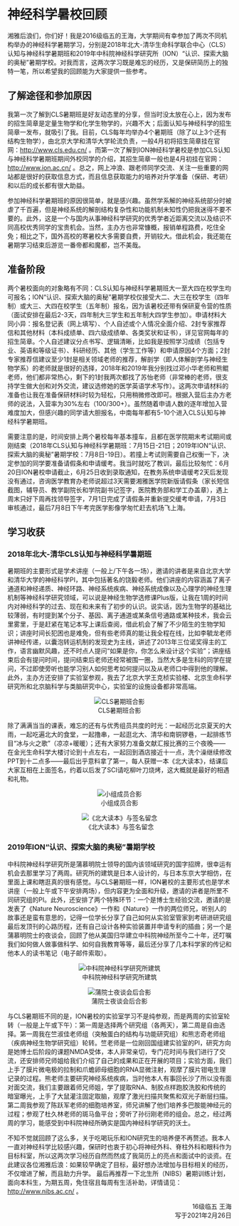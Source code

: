 # 神经科学暑校回顾

湘雅后浪们，你们好！我是2016级临五的王海，大学期间有幸参加了两次不同机构举办的神经科学暑期学习，分别是2018年北大-清华生命科学联合中心（CLS）认知与神经科学暑期班和2019年中科院神经科学研究所（ION）“认识、探索大脑的奥秘”暑期学校。对我而言，这两次学习既是难忘的经历，又是保研简历上的独特一笔，所以希望我的回顾能为大家提供一些参考。

## 了解途径和参加原因

我第一次了解到CLS暑期班是好友动态里的分享，但当时没太放在心上，因为发布的招生简章是定量生物学和化学生物学的，兴趣不大；后面认知与神经科学的招生简章一发布，就吸引了我。目前，CLS每年均举办4个暑期班（除了以上3个还有结构生物学），由北京大学和清华大学轮流负责，一般4月初将招生简章挂在官网：http://www.cls.edu.cn/ 。而第一次了解到ION神经科学暑校是参加CLS认知与神经科学暑期班期间外校同学的介绍，其招生简章一般也是4月初挂在官网：http://www.ion.ac.cn/ 。总之，网上冲浪、跟老师同学交流、关注一些重要的网站都是很好的获取信息方式，而且信息获取能力的培养对升学准备（保研、考研）和以后的成长都有很大助益。

参加神经科学暑期班的原因很简单，就是感兴趣。虽然学系解的神经系统部分时被虐了千百遍，但是神经系统的解剖结构复杂性和功能机制未知性仍把我迷得不要不要的。此外，这是一个与国内从事神经科学研究的优秀学者近距离交流以及结识不同高校优秀同学的宝贵机会。当然，主办方也非常慷概，报销单程路费，吃住全免；相比之下，国外高校的寒暑校大多需要自费，开销较大。借此机会，我还能在暑期学习结束后游览一番帝都和魔都，岂不美哉。

## 准备阶段

两个暑校面向的对象略有不同：CLS认知与神经科学暑期班大一至大四在校学生均可报名；ION“认识、探索大脑的奥秘”暑期学校仅接受大二、大三在校学生（四年制）或大三、大四在校学生（五年制）报名，因为该暑校还带有保研夏令营的性质（面试安排在最后2-3天，四年制大三学生和五年制大四学生参加）。申请材料大同小异：报名登记表（网上填写）、个人自述或个人情况全面介绍、2封专家推荐信和其他材料（本科成绩单、四六级成绩单、各类奖状和证书），详见官网每年的招生简章。个人自述建议分点书写、逻辑清晰，比如我是按照学习成绩（包括专业、英语和等级证书）、科研经历、其他（学生工作等）和申请原因4个方面；2封专家推荐信建议至少1封是相关领域老师的推荐，解剖学（即人体解剖学与神经生物学系）的老师就是很好的选择，2018年和2019年我分别找过邓小华老师和熊鲲老师，他们都非常热心，剩下的1封我两次都找了苏怡老师（非常棒的老师，很支持学生做大创和对外交流，建议选修她的医学英语学术写作）。这两次申请材料的准备也让我在准备保研材料时较为轻松，只用稍微修改即可。根据入营后主办方老师的说法，入营率为30%左右（100/300+）。虽然随着申请人数的逐年增加入营难度加大，但感兴趣的同学请大胆报名，中南每年都有5-10个进入CLS认知与神经科学暑期班。

需要注意的是，时间安排上两个暑校每年基本撞车，且都在医学院期末考试期间或刚结束（2018年CLS认知与神经科学暑期班：7月15日-21日；2019年ION“认识、探索大脑的奥秘”暑期学校：7月8日-19日）。若撞上考试则需要自己权衡一下，决定参加的同学要准备请假条和申请缓考。我当时就吃了教训，最后比较匆忙：6月20日ION暑校申请截止，6月25日收到录取通知，在教务系统申请缓考2天后发现没有通过，咨询医学教育办老师说超过3天需要湘雅医学院新版请假条（家长短信截图，辅导员、教学副院长和学院副书记签字，医院教务部和学工办盖章），遇上周末只好下周再找领导签字，7月1日完成了请假条并重新提交缓考申请，7月3日审核通过，最后7月8日下午考完医学影像学匆忙赶去机场飞上海。

## 学习收获
### 2018年北大-清华CLS认知与神经科学暑期班

暑期班的主要形式是学术讲座（一般上/下午各一场），邀请的讲者是来自北京大学和清华大学的神经科学PI，其中包括著名的饶毅老师。他们讲座的内容涵盖了离子通道和神经递质、神经环路、神经系统疾病、神经系统成像以及心理学的神经生理机制等神经科学研究领域，可以说是神经生物学选修课Plus版，让我在1周的时间内对神经科学的过去、现在和未来有了初步的认识。说实话，因为生物学的基础比较薄弱，有时提到某个分子、基因、离子通道或某条信号通路或某种技术，我会云里雾里，于是赶紧在笔记本写上课后查阅，借此机会了解了不少陌生的生物学知识；讲座时间长犯困也是难免，但有些老师真的能让我全程在线，比如李毓龙老师讲神经传递，以囊泡转运机制的发现史为主线，讲述了2013年三位诺奖得主的工作，语言幽默风趣，还不时点人提问“如果是你，你怎么来设计这个实验”；讲座结束后会有提问时间，提问结束后老师还经常被围一圈，当然大多是生科的同学在提问，不过即使旁听也能学习别人如何思考如何提问以及从老师口中得到他的理解。此外，主办方还安排了实验室参观，我去了北京大学王克桢实验楼、北京生命科学研究所和北京脑科学与类脑研究中心，实验室的设施设备都非常高端。

<p align=center>
<img src="https://xunlutzp.gitee.io/Image/Ch4_14-3_1.jpeg" alt="CLS暑期班合影">
<br/>CLS暑期班合影
</p>

除了满满当当的课表，难忘的还有与优秀组员共度的时光：一起经历北京夏天的大雨，一起吃遍北大的食堂，一起撸串，一起逛北大、清华和南铜锣巷，一起排练节目“冰与火之歌”（凉凉+暖暖）；还有大家努力准备文献汇报比赛的三个夜晚——在金光生命科学大楼讨论到十点左右，一起回到酒店接近十一点，洗个澡继续修改PPT到十二点多——最后出乎意料拿了第一，每人获赠一本《北大读本》，结课后大家互相在上面签名，约着以后发了SCI请吃柳叶刀烧烤，这大概就是最好的相遇和礼物。

<p align=center>
<img src="https://xunlutzp.gitee.io/Image/Ch4_14-3_2.jpeg" alt="小组成员合影">
<br/>小组成员合影
</p>
<p align=center>
<img src="https://xunlutzp.gitee.io/Image/Ch4_14-3_3.jpeg" alt="《北大读本》与签名留念">
<br/>《北大读本》与签名留念
</p>

### 2019年ION“认识、探索大脑的奥秘”暑期学校

中科院神经科学研究所是蒲慕明院士领导的国内该领域研究的国字招牌，很幸运有机会去那里学习了两周。研究所的建筑是日本人设计的，与日本东京大学相仿，在里面上课和瞎逛真的很有感觉。与CLS暑期班一样，ION暑校的主要形式也是学术讲座（一般上午或下午安排两场），但内容更为全面和升级，邀请的讲者是所里不同研究组的PI。此外，还安排了两个特殊环节：一个是博士生经验交流，邀请的是发表了《Nature Neuroscience》一作和《Nature》一作的两位师兄，听别人的故事还是蛮有意思的，记得一位学长分享了自己如何从实验室管家到考研进研究组最后发顶刊的心路历程，还有自己设计各种实验装置并申请专利的插曲；另一个是蒲慕明院士的夜谈会，回顾了他从美国归华建立中科院神经所至今二十年，还叮嘱我们如何做人做事做科学、如何自我教育等等，最后还分享了几本科学家的传记和他本人的读书笔记（电子邮件索取）。

<p align=center>
<img src="https://xunlutzp.gitee.io/Image/Ch4_14-3_4.jpeg" alt="中科院神经科学研究所建筑">
<br/>中科院神经科学研究所建筑
</p>
<p align=center>
<img src="https://xunlutzp.gitee.io/Image/Ch4_14-3_5.jpeg" alt="蒲院士夜谈会后合影">
<br/>蒲院士夜谈会后合影
</p>

与CLS暑期班不同的是，ION暑校的实验室学习不是纯参观，而是两周的实验室轮转（一般是上午或下午）：第一周是选择两个研究组（各两天），第二周是自由选择。第一周我在竺淑佳老师组（突触蛋白的结构与功能研究组）和熊志奇老师组（疾病神经生物学研究组）轮转。竺老师是一位刚回国组建实验室的PI，研究方向是她博士后阶段的课题NMDA受体，本人非常亲切，专门花时间与我们进行了交流，还安排师兄师姐给我们介绍了自己的成果和正在开展的项目；实验方面，我们上手了膜片微电极的拉制和爪蟾卵母细胞的RNA显微注射，观摩了膜片钳电生理记录的过程。熊老师主要研究神经系统疾病，当时他本人有事回长沙了所以没有面对面交流，我们主要跟着师兄师姐，学了提取RNA、制胶点样跑胶洗胶和传统的暗室曝光，上手了大鼠灌注固定取脑，观摩了激光扫描共聚焦和双光子断层扫描。第二周我参观了陈跃军老师的细胞培养室，师兄讲解了他们培养多巴胺能神经元的过程；参观了杜久林老师的斑马鱼平台；旁听了孙衍刚老师的组会。总之，经过两周的学习，能感受到中科院神经所确实是国内神经科学研究的沃土。

不知不觉就回顾了这么多，关于吃喝玩乐和ION研究生的培养便不再赘述。我本人一直对神经科学比较感兴趣，保研时也衷于初心将神经外科、脊柱外科和眼科作为目标科室，所以这两次学习经历自然而然成了我简历上的亮点和面试中的谈资。在此建议各位湘雅后浪：如果较早确定了目标，最好想办法增加与目标相关的经历，不仅增进了解，而且助力升学。
最后再推荐一下北生所（NIBS）暑期训练计划，面向本科生，为期五周，免住宿且每周有生活补助，详情请见：http://www.nibs.ac.cn/ 。

<p align="right">16级临五 王海<br/>写于2021年2月26日</p>
